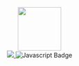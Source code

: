<div id="header" align="center" >
<img src="https://media.giphy.com/media/QssGEmpkyEOhBCb7e1/giphy.gif" width="100"/>

<div id="badges">
  <a href="https://www.linkedin.com/in/christian-predoianu-369218157">
     <img src="https://img.shields.io/badge/LinkedIn-blue?logo=linkedin&logoColor=white&style=for-the-badge"/>
  </a>
  <img src="https://img.shields.io/badge/JavaScript-F7DF1E?style=for-the-badge&logo=javascript&logoColor=black" alt="Javascript Badge"/>
  
</div>


</div>

